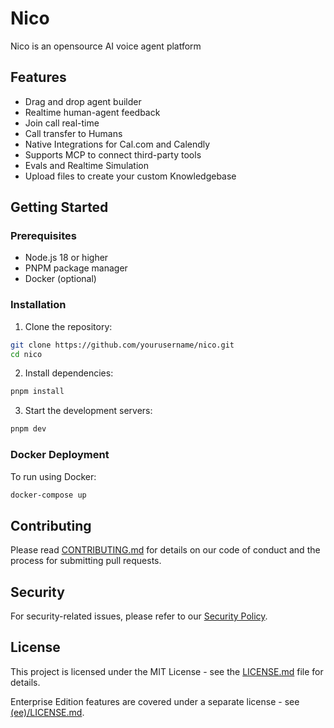 # Nico

Nico is an opensource AI voice agent platform

## Features
- Drag and drop agent builder
- Realtime human-agent feedback
- Join call real-time
- Call transfer to Humans
- Native Integrations for Cal.com and Calendly
- Supports MCP to connect third-party tools
- Evals and Realtime Simulation
- Upload files to create your custom Knowledgebase 


## Getting Started

### Prerequisites
- Node.js 18 or higher
- PNPM package manager
- Docker (optional)

### Installation

1. Clone the repository:
```bash
git clone https://github.com/yourusername/nico.git
cd nico
```

2. Install dependencies:
```bash
pnpm install
```

3. Start the development servers:
```bash
pnpm dev
```

### Docker Deployment

To run using Docker:

```bash
docker-compose up
```

## Contributing

Please read [CONTRIBUTING.md](CONTRIBUTING.md) for details on our code of conduct and the process for submitting pull requests.

## Security

For security-related issues, please refer to our [Security Policy](SECURITY.md).

## License

This project is licensed under the MIT License - see the [LICENSE.md](LICENSE.md) file for details.

Enterprise Edition features are covered under a separate license - see [(ee)/LICENSE.md](packages/frontend/(ee)/LICENSE.md).
